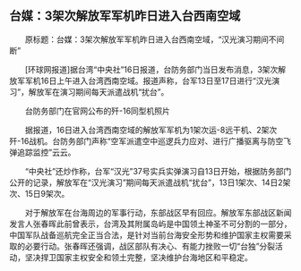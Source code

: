 ## 台媒：3架次解放军军机昨日进入台西南空域
　　原标题：台媒：3架次解放军军机昨日进入台西南空域，“汉光演习期间不间断”

　　[环球网报道]据台湾“中央社”16日报道，台防务部门当日发布消息，3架次解放军军机16日上午进入台湾西南空域。报道声称，台军13日至17日进行“汉光演习”，解放军在演习期间每天派遣战机“扰台”。

　　台防务部门在官网公布的歼-16同型机照片

　　据报道，16日进入台湾西南空域的解放军军机为1架次运-8远干机、2架次歼-16战机。台防务部门声称“空军派遣空中巡逻兵力应对、进行广播驱离与防空飞弹追踪监控”云云。

　　“中央社”还炒作称，台军“汉光”37号实兵实弹演习自13日开始，根据防务部门公开的记录，解放军在“汉光演习”期间每天派遣战机“扰台”，13日1架次、14日2架次、15日9架次。

　　对于解放军在台海周边的军事行动，东部战区早有回应。解放军东部战区新闻发言人张春晖此前曾表示，台湾及其附属岛屿是中国领土神圣不可分割的一部分，中国军队战备巡航完全正当合法，是针对当前台海安全形势和维护国家主权需要采取的必要行动。张春晖还强调，战区部队有决心、有能力挫败一切“台独”分裂活动，坚决捍卫国家主权安全和领土完整，坚决维护台海地区和平稳定。

